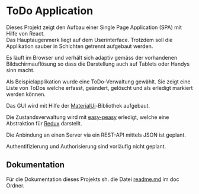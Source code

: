 # ToDo Application
Dieses Projekt zeigt den Aufbau einer Single Page Application (SPA) mit Hilfe von React.</br>
Das Hauptaugenmerk liegt auf dem Userinterface. Trotzdem soll die Applikation sauber in Schichten getrennt aufgebaut werden.

Es läuft im Browser und verhält sich adaptiv gemäss der vorhandenen Bildschirmauflösung so dass die Darstellung auch auf Tablets oder Handys sinn macht.

Als Beispielapplikation wurde eine ToDo-Verwaltung gewählt. Sie zeigt eine Liste von ToDos welche erfasst, geändert, gelöscht und als erledigt markiert werden können.

Das GUI wird mit Hilfe der [MaterialUi](https://material-ui.com/)-Bibliothek aufgebaut.

Die Zustandsverwaltung wird mit [easy-peasy](https://easy-peasy.now.sh/) erledigt, welche eine Abstraktion für [Redux](https://redux.js.org/) darstellt.

Die Anbindung an einen Server via ein REST-API mittels JSON ist geplant.

Authentifizierung und Authorisierung sind vorläufig nicht geplant.


## Dokumentation
Für die Dokumentation dieses Projekts sh. die Datei [readme.md](./doc/readme.md) im doc Ordner.
